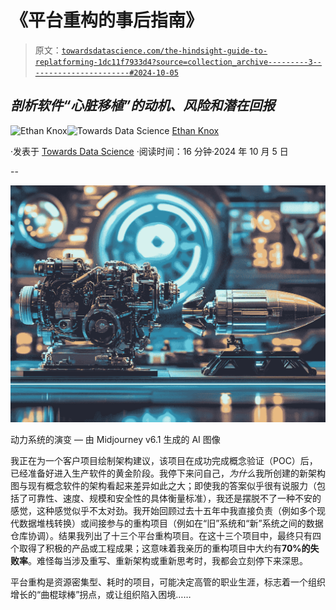 # 《平台重构的事后指南》

> 原文：[`towardsdatascience.com/the-hindsight-guide-to-replatforming-1dc11f7933d4?source=collection_archive---------3-----------------------#2024-10-05`](https://towardsdatascience.com/the-hindsight-guide-to-replatforming-1dc11f7933d4?source=collection_archive---------3-----------------------#2024-10-05)

## *剖析软件“心脏移植”的动机、风险和潜在回报*

[](https://medium.com/@ethan.m.knox?source=post_page---byline--1dc11f7933d4--------------------------------)![Ethan Knox](https://medium.com/@ethan.m.knox?source=post_page---byline--1dc11f7933d4--------------------------------)[](https://towardsdatascience.com/?source=post_page---byline--1dc11f7933d4--------------------------------)![Towards Data Science](https://towardsdatascience.com/?source=post_page---byline--1dc11f7933d4--------------------------------) [Ethan Knox](https://medium.com/@ethan.m.knox?source=post_page---byline--1dc11f7933d4--------------------------------)

·发表于 [Towards Data Science](https://towardsdatascience.com/?source=post_page---byline--1dc11f7933d4--------------------------------) ·阅读时间：16 分钟·2024 年 10 月 5 日

--

![](img/d6865eb3ebff9d0d061c5217d12f1597.png)

动力系统的演变 — 由 Midjourney v6.1 生成的 AI 图像

我正在为一个客户项目绘制架构建议，该项目在成功完成概念验证（POC）后，已经准备好进入生产软件的黄金阶段。我停下来问自己，*为什么*我所创建的新架构图与现有概念软件的架构看起来差异如此之大；即使我的答案似乎很有说服力（包括了可靠性、速度、规模和安全性的具体衡量标准），我还是摆脱不了一种不安的感觉，这种感觉似乎不太对劲。我开始回顾过去十五年中我直接负责（例如多个现代数据堆栈转换）或间接参与的重构项目（例如在“旧”系统和“新”系统之间的数据仓库协调）。结果我列出了十三个平台重构项目。在这十三个项目中，最终只有四个取得了积极的产品或工程成果；这意味着我亲历的重构项目中大约有**70%的失败率**。难怪每当涉及重写、重新架构或重新思考时，我都会立刻停下来深思。

平台重构是资源密集型、耗时的项目，可能决定高管的职业生涯，标志着一个组织增长的“曲棍球棒”拐点，或让组织陷入困境……
